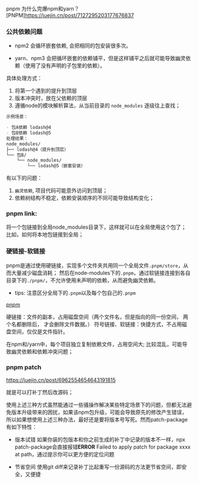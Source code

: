 


pnpm 为什么完爆npm和yarn？
[PNPM]<https://juejin.cn/post/7127295203177676837>

### 公共依赖问题

- npm2
会循环嵌套依赖, 会把相同的包安装很多次。

- yarn、npm3
会把循环嵌套的依赖铺平，但是这样铺平之后就可能导致幽灵依赖（使用了没有声明的子包里的依赖）。

具体处理方式：
1. 将第一个遇到的提升到顶层
2. 版本冲突时，放在父依赖的顶层
3. 遵循node的模块解析算法，从当前目录的 `node_modules` 逐级往上查找；

```md
示例场景：

- 包A依赖 lodash@4
- 包B依赖 lodash@5
处理结果：
node_modules/
├── lodash@4（提升到顶层）
└── 包B/
    └── node_modules/
        └── lodash@5（嵌套安装）
```

有以下的问题：
1. `幽灵依赖`, 项目代码可能意外访问到顶层；
2. 依赖树结构不稳定，依赖安装顺序的不同可能导致结构变化；

### 

### pnpm link:
将一个包链接到全局node_modules目录下，这样就可以在全局使用这个包了；
比如，如何将本地包链接到全局；


### 硬链接-软链接
pnpm是通过使用硬链接，实现多个文件夹共用同一个全局文件`.pnpm/store`，从而大量减少磁盘消耗；
然后在node-modules下的`.pnpm`，通过软链接连接到各自目录下的`./pnpm/`，不允许使用未声明的依赖，从而避免幽灵依赖。

- tips: 注意区分全局下的`.pnpm`以及每个包自己的`.pnpm`

[pnpm](./image.png)

硬链接：文件的副本，占用磁盘空间（两个文件名，但是指向的同一份空间， 两个名都删除后， 才会删除文件数据。）
符号链接、软链接：快捷方式，不占用磁盘空间，仅仅是文件指针。

在npm和/yarn中，每个项目独立复制依赖文件，占用空间大; 
比较混乱，可能导致幽灵依赖和依赖冲突问题；


### pnpm patch

https://juejin.cn/post/6962554654643191815

就是可以打补丁然后改源码；

使用上述三种方式虽然能通过一些骚操作解决某些特定场景下的问题，但都无法避免版本升级带来的困扰，如果该npm包升级，可能会导致原先的修改产生错误，所以如果想使用上述三种办法，最好还是要将版本号写死。然而patch-package有如下特性：


- 版本试错
如果你装的包版本和你之前生成的补丁中记录的版本不一样，npx patch-package会直接报错**ERROR** Failed to apply patch for package xxxx at path，通过提示你可以更方便的定位问题

- 节省空间
使用git diff来记录补丁比起重写一份源码的方法更节省空间，即安全，又便捷